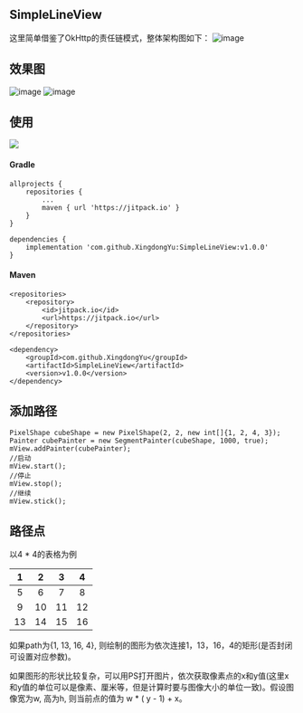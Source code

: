 ## SimpleLineView

这里简单借鉴了OkHttp的责任链模式，整体架构图如下：
![image](https://github.com/XingdongYu/SimpleLineView/blob/master/art/diagram.png)

效果图
---
![image](https://github.com/XingdongYu/SimpleLineView/blob/master/art/sample.gif)
![image](https://github.com/XingdongYu/SimpleLineView/blob/master/art/sample1.gif)

使用
---
[![](https://jitpack.io/v/XingdongYu/SimpleLineView.svg)](https://jitpack.io/#XingdongYu/SimpleLineView)

#### Gradle
```
allprojects {
	repositories {
		...
		maven { url 'https://jitpack.io' }
	}
}

dependencies {
	implementation 'com.github.XingdongYu:SimpleLineView:v1.0.0'
}
```
#### Maven
```
<repositories>
	<repository>
	    <id>jitpack.io</id>
	    <url>https://jitpack.io</url>
	</repository>
</repositories>

<dependency>
    <groupId>com.github.XingdongYu</groupId>
    <artifactId>SimpleLineView</artifactId>
    <version>v1.0.0</version>
</dependency>
```

添加路径
---
```
PixelShape cubeShape = new PixelShape(2, 2, new int[]{1, 2, 4, 3});
Painter cubePainter = new SegmentPainter(cubeShape, 1000, true);
mView.addPainter(cubePainter);
//启动
mView.start();
//停止
mView.stop();
//继续
mView.stick();
```

路径点
---
以4 * 4的表格为例

|  1 |  2 |  3 |  4 |
| :-:| :-:| :-:| :-:|
|  5 |  6 |  7 |  8 |
|  9 | 10 | 11 | 12 |
| 13 | 14 | 15 | 16 |

如果path为{1, 13, 16, 4}, 则绘制的图形为依次连接1，13，16，4的矩形(是否封闭可设置对应参数)。

如果图形的形状比较复杂，可以用PS打开图片，依次获取像素点的x和y值(这里x和y值的单位可以是像素、厘米等，但是计算时要与图像大小的单位一致)。假设图像宽为w, 高为h, 则当前点的值为 w * ( y - 1) + x。
